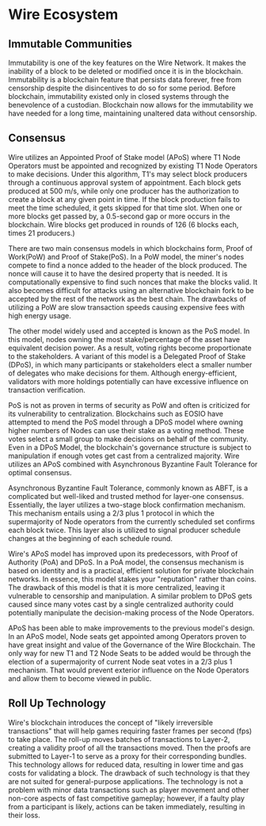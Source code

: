 # Wire Ecosystem 

## Immutable Communities
 
Immutability is one of the key features on the Wire Network. It makes the inability of a block to be deleted or modified once it is in the blockchain. Immutability is a blockchain feature that persists data forever, free from censorship despite the disincentives to do so for some period. Before blockchain, immutability existed only in closed systems through the benevolence of a custodian. Blockchain now allows for the immutability we have needed for a long time, maintaining unaltered data without censorship.

## Consensus

Wire utilizes an Appointed Proof of Stake model (APoS) where T1 Node Operators must be appointed and recognized by existing T1 Node Operators to make decisions. Under this algorithm, T1's may select block producers through a continuous approval system of appointment. Each block gets produced at 500 m/s, while only one producer has the authorization to create a block at any given point in time. If the block production fails to meet the time scheduled, it gets skipped for that time slot. When one or more blocks get passed by, a 0.5-second gap or more occurs in the blockchain. Wire blocks get produced in rounds of 126 (6 blocks each, times 21 producers.)
 
There are two main consensus models in which blockchains form, Proof of Work(PoW) and Proof of Stake(PoS). In a PoW model, the miner's nodes compete to find a nonce added to the header of the block produced. The nonce will cause it to have the desired property that is needed. It is computationally expensive to find such nonces that make the blocks valid. It also becomes difficult for attacks using an alternative blockchain fork to be accepted by the rest of the network as the best chain. The drawbacks of utilizing a PoW are slow transaction speeds causing expensive fees with high energy usage.

The other model widely used and accepted is known as the PoS model. In this model, nodes owning the most stake/percentage of the asset have equivalent decision power. As a result, voting rights become proportionate to the stakeholders. A variant of this model is a Delegated Proof of Stake (DPoS), in which many participants or stakeholders elect a smaller number of delegates who make decisions for them. Although energy-efficient, validators with more holdings potentially can have excessive influence on transaction verification.

PoS is not as proven in terms of security as PoW and often is criticized for its vulnerability to centralization. Blockchains such as EOSIO have attempted to mend the PoS model through a DPoS model where owning higher numbers of Nodes can use their stake as a voting method. These votes select a small group to make decisions on behalf of the community. Even in a DPoS Model, the blockchain's governance structure is subject to manipulation if enough votes get cast from a centralized majority. Wire utilizes an APoS combined with Asynchronous Byzantine Fault Tolerance for optimal consensus.

Asynchronous Byzantine Fault Tolerance, commonly known as ABFT, is a complicated but well-liked and trusted method for layer-one consensus. Essentially, the layer utilizes a two-stage block confirmation mechanism. This mechanism entails using a 2/3 plus 1 protocol in which the supermajority of Node operators from the currently scheduled set confirms each block twice. This layer also is utilized to signal producer schedule changes at the beginning of each schedule round. 

Wire's APoS model has improved upon its predecessors, with Proof of Authority (PoA) and DPoS. In a PoA model, the consensus mechanism is based on identity and is a practical, efficient solution for private blockchain networks. In essence, this model stakes your "reputation" rather than coins. The drawback of this model is that it is more centralized, leaving it vulnerable to censorship and manipulation. A similar problem to DPoS gets caused since many votes cast by a single centralized authority could potentially manipulate the decision-making process of the Node Operators.

APoS has been able to make improvements to the previous model's design. In an APoS model, Node seats get appointed among Operators proven to have great insight and value of the Governance of the Wire Blockchain. The only way for new T1 and T2 Node Seats to be added would be through the election of a supermajority of current Node seat votes in a 2/3 plus 1 mechanism. That would prevent exterior influence on the Node Operators and allow them to become viewed in public.

## Roll Up Technology

Wire's blockchain introduces the concept of "likely irreversible transactions" that will help games requiring faster frames per second (fps) to take place. The roll-up moves batches of transactions to Layer-2, creating a validity proof of all the transactions moved. Then the proofs are submitted to Layer-1 to serve as a proxy for their corresponding bundles. This technology allows for reduced data, resulting in lower time and gas costs for validating a block. The drawback of such technology is that they are not suited for general-purpose applications. The technology is not a problem with minor data transactions such as player movement and other non-core aspects of fast competitive gameplay; however, if a faulty play from a participant is likely, actions can be taken immediately, resulting in their loss.
